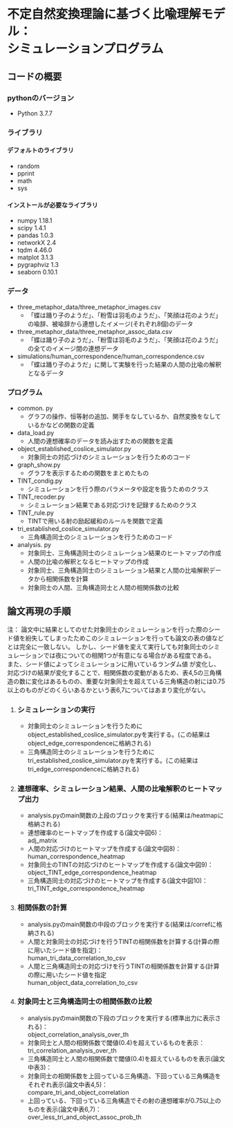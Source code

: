 # 不定自然変換理論に基づく比喩理解モデル：<br>シミュレーションプログラム
## コードの概要
### pythonのバージョン
- Python 3.7.7
### ライブラリ
#### デフォルトのライブラリ
- random
- pprint
- math
- sys
#### インストールが必要なライブラリ
- numpy 1.18.1
- scipy 1.4.1
- pandas 1.0.3
- networkX 2.4
- tqdm   4.46.0
- matplot 3.1.3
- pygraphviz 1.3
- seaborn 0.10.1

### データ
- three_metaphor_data/three_metaphor_images.csv
    - 「蝶は踊り子のようだ」、「粉雪は羽毛のようだ」、「笑顔は花のようだ」の喩辞、被喩辞から連想したイメージ(それぞれ8個)のデータ
- three_metaphor_data/three_metaphor_assoc_data.csv
    - 「蝶は踊り子のようだ」、「粉雪は羽毛のようだ」、「笑顔は花のようだ」の全てのイメージ間の連想データ
- simulations/human_correspondence/human_correspondence.csv
    - 「蝶は踊り子のようだ」に関して実験を行った結果の人間の比喩の解釈となるデータ

### プログラム
- common. py
    - グラフの操作、恒等射の追加、関手をなしているか、自然変換をなしているかなどの関数の定義
- data_load.py
    - 人間の連想確率のデータを読み出すための関数を定義
- object_established_coslice_simulator.py
    - 対象同士の対応づけのシミュレーションを行うためのコード
- graph_show.py
    - グラフを表示するための関数をまとめたもの
- TINT_condig.py
    - シミュレーションを行う際のパラメータや設定を扱うためのクラス
- TINT_recoder.py
    - シミュレーション結果である対応づけを記録するためのクラス
- TINT_rule.py
    - TINTで用いる射の励起緩和のルールを関数で定義
- tri_established_coslice_simulator.py
    - 三角構造同士のシミュレーションを行うためのコード
- analysis. py
    - 対象同士、三角構造同士のシミュレーション結果のヒートマップの作成
    - 人間の比喩の解釈となるヒートマップの作成
    - 対象同士、三角構造同士のシミュレーション結果と人間の比喩解釈データから相関係数を計算
    - 対象同士の人間、三角構造同士と人間の相関係数の比較

## 論文再現の手順
注：
論文中に結果としてのせた対象同士のシミュレーションを行った際のシード値を紛失してしまったためこのシミュレーションを行っても論文の表の値などとは完全に一致しない。
しかし、シード値を変えて実行しても対象同士のシミュレーションでは夜についての相関1つが有意になる場合がある程度である。<br>
また、シード値によってシミュレーションに用いているランダム値
が変化し、対応づけの結果が変化することで、相関係数の変動があるため、表4,5の三角構造の数に変化はあるものの、重要な対象同士を超えている三角構造の射には0.75以上のものがどのくらいあるかという表6,7についてはあまり変化がない。

1. ### シミュレーションの実行
    - 対象同士のシミュレーションを行うためにobject_established_coslice_simulator.pyを実行する。(この結果はobject_edge_correspondenceに格納される)
    - 三角構造同士のシミュレーションを行うためにtri_established_coslice_simulator.pyを実行する。(この結果はtri_edge_correspondenceに格納される)

2. ### 連想確率、シミュレーション結果、人間の比喩解釈のヒートマップ出力
    - analysis.pyのmain関数の上段のブロックを実行する(結果は/heatmapに格納される)
    - 連想確率のヒートマップを作成する(論文中図6)：<br>adj_matrix
    - 人間の対応づけのヒートマップを作成する(論文中図8)：<br>human_correspondence_heatmap
    - 対象同士のTINTの対応づけのヒートマップを作成する(論文中図9)：<br>object_TINT_edge_correspondence_heatmap
    - 三角構造同士の対応づけのヒートマップを作成する(論文中図10)：<br>tri_TINT_edge_correspondence_heatmap

3. ### 相関係数の計算
    - analysis.pyのmain関数の中段のブロックを実行する(結果は/correfに格納される)
    - 人間と対象同士の対応づけを行うTINTの相関係数を計算する(計算の際に用いたシード値を指定)：<br>human_tri_data_correlation_to_csv
    - 人間と三角構造同士の対応づけを行うTINTの相関係数を計算する(計算の際に用いたシード値を指定<br>    human_object_data_correlation_to_csv

4. ### 対象同士と三角構造同士の相関係数の比較
    - analysis.pyのmain関数の下段のブロックを実行する(標準出力に表示される)：<br> object_correlation_analysis_over_th
    - 対象同士と人間の相関係数で閾値(0.4)を超えているものを表示：<br>tri_correlation_analysis_over_th
    - 三角構造同士と人間の相関係数で閾値(0.4)を超えているものを表示(論文中表3)：<br>
    - 対象同士の相関係数を上回っている三角構造、下回っている三角構造をそれぞれ表示(論文中表4,5)：<br>compare_tri_and_object_correlation
    - 上回っている、下回っている三角構造でその射の連想確率が0.75以上のものを表示(論文中表6,7)：<br>over_less_tri_and_object_assoc_prob_th